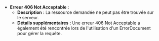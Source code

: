 - **Erreur 406 Not Acceptable** :
  - **Description** : La ressource demandée ne peut pas être trouvée sur le serveur.
  - **Détails supplémentaires** : Une erreur 406 Not Acceptable a également été rencontrée lors de l'utilisation d'un ErrorDocument pour gérer la requête.